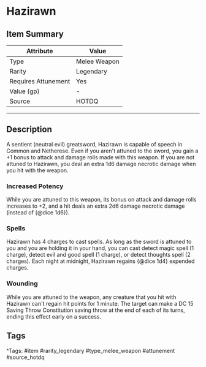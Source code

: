 # Hazirawn

## Item Summary

| Attribute            | Value                        |
|----------------------|------------------------------|
| Type                 | Melee Weapon |
| Rarity               | Legendary             |
| Requires Attunement  | Yes                |
| Value (gp)           | -    |
| Source               | HOTDQ |

---

## Description

A sentient (neutral evil) greatsword, Hazirawn is capable of speech in Common and Netherese. Even if you aren't attuned to the sword, you gain a +1 bonus to attack and damage rolls made with this weapon. If you are not attuned to Hazirawn, you deal an extra 1d6 damage necrotic damage when you hit with the weapon.

### Increased Potency

While you are attuned to this weapon, its bonus on attack and damage rolls increases to +2, and a hit deals an extra 2d6 damage necrotic damage (instead of {@dice 1d6}).

### Spells

Hazirawn has 4 charges to cast spells. As long as the sword is attuned to you and you are holding it in your hand, you can cast detect magic spell (1 charge), detect evil and good spell (1 charge), or detect thoughts spell (2 charges). Each night at midnight, Hazirawn regains {@dice 1d4} expended charges.

### Wounding

While you are attuned to the weapon, any creature that you hit with Hazirawn can't regain hit points for 1 minute. The target can make a DC 15 Saving Throw Constitution saving throw at the end of each of its turns, ending this effect early on a success.

## Tags

^Tags: #item #rarity_legendary #type_melee_weapon #attunement #source_hotdq